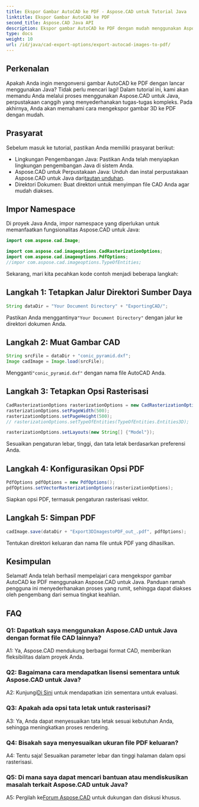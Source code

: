 ```yaml
---
title: Ekspor Gambar AutoCAD ke PDF - Aspose.CAD untuk Tutorial Java
linktitle: Ekspor Gambar AutoCAD ke PDF
second_title: Aspose.CAD Java API
description: Ekspor gambar AutoCAD ke PDF dengan mudah menggunakan Aspose.CAD untuk Java. Ikuti panduan langkah demi langkah kami untuk integrasi yang lancar.
type: docs
weight: 10
url: /id/java/cad-export-options/export-autocad-images-to-pdf/
---
```

## Perkenalan

Apakah Anda ingin mengonversi gambar AutoCAD ke PDF dengan lancar menggunakan Java? Tidak perlu mencari lagi! Dalam tutorial ini, kami akan memandu Anda melalui proses menggunakan Aspose.CAD untuk Java, perpustakaan canggih yang menyederhanakan tugas-tugas kompleks. Pada akhirnya, Anda akan memahami cara mengekspor gambar 3D ke PDF dengan mudah.

## Prasyarat

Sebelum masuk ke tutorial, pastikan Anda memiliki prasyarat berikut:

- Lingkungan Pengembangan Java: Pastikan Anda telah menyiapkan lingkungan pengembangan Java di sistem Anda.
-  Aspose.CAD untuk Perpustakaan Java: Unduh dan instal perpustakaan Aspose.CAD untuk Java dari[tautan unduhan](https://releases.aspose.com/cad/java/).
- Direktori Dokumen: Buat direktori untuk menyimpan file CAD Anda agar mudah diakses.

## Impor Namespace

Di proyek Java Anda, impor namespace yang diperlukan untuk memanfaatkan fungsionalitas Aspose.CAD untuk Java:

```java
import com.aspose.cad.Image;

import com.aspose.cad.imageoptions.CadRasterizationOptions;
import com.aspose.cad.imageoptions.PdfOptions;
//impor com.aspose.cad.imageoptions.TypeOfEntities;
```

Sekarang, mari kita pecahkan kode contoh menjadi beberapa langkah:

## Langkah 1: Tetapkan Jalur Direktori Sumber Daya

```java
String dataDir = "Your Document Directory" + "ExportingCAD/";
```

 Pastikan Anda menggantinya`"Your Document Directory"` dengan jalur ke direktori dokumen Anda.

## Langkah 2: Muat Gambar CAD

```java
String srcFile = dataDir + "conic_pyramid.dxf";
Image cadImage = Image.load(srcFile);
```

 Mengganti`"conic_pyramid.dxf"` dengan nama file AutoCAD Anda.

## Langkah 3: Tetapkan Opsi Rasterisasi

```java
CadRasterizationOptions rasterizationOptions = new CadRasterizationOptions();
rasterizationOptions.setPageWidth(500);
rasterizationOptions.setPageHeight(500);
// rasterizationOptions.setTypeOfEntities(TypeOfEntities.Entities3D);

rasterizationOptions.setLayouts(new String[] {"Model"});
```

Sesuaikan pengaturan lebar, tinggi, dan tata letak berdasarkan preferensi Anda.

## Langkah 4: Konfigurasikan Opsi PDF

```java
PdfOptions pdfOptions = new PdfOptions();
pdfOptions.setVectorRasterizationOptions(rasterizationOptions);
```

Siapkan opsi PDF, termasuk pengaturan rasterisasi vektor.

## Langkah 5: Simpan PDF

```java
cadImage.save(dataDir + "Export3DImagestoPDF_out_.pdf", pdfOptions);
```

Tentukan direktori keluaran dan nama file untuk PDF yang dihasilkan.

## Kesimpulan

Selamat! Anda telah berhasil mempelajari cara mengekspor gambar AutoCAD ke PDF menggunakan Aspose.CAD untuk Java. Panduan ramah pengguna ini menyederhanakan proses yang rumit, sehingga dapat diakses oleh pengembang dari semua tingkat keahlian.

## FAQ

### Q1: Dapatkah saya menggunakan Aspose.CAD untuk Java dengan format file CAD lainnya?

A1: Ya, Aspose.CAD mendukung berbagai format CAD, memberikan fleksibilitas dalam proyek Anda.

### Q2: Bagaimana cara mendapatkan lisensi sementara untuk Aspose.CAD untuk Java?

 A2: Kunjungi[Di Sini](https://purchase.aspose.com/temporary-license/) untuk mendapatkan izin sementara untuk evaluasi.

### Q3: Apakah ada opsi tata letak untuk rasterisasi?

A3: Ya, Anda dapat menyesuaikan tata letak sesuai kebutuhan Anda, sehingga meningkatkan proses rendering.

### Q4: Bisakah saya menyesuaikan ukuran file PDF keluaran?

A4: Tentu saja! Sesuaikan parameter lebar dan tinggi halaman dalam opsi rasterisasi.

### Q5: Di mana saya dapat mencari bantuan atau mendiskusikan masalah terkait Aspose.CAD untuk Java?

 A5: Pergilah ke[Forum Aspose.CAD](https://forum.aspose.com/c/cad/19) untuk dukungan dan diskusi khusus.